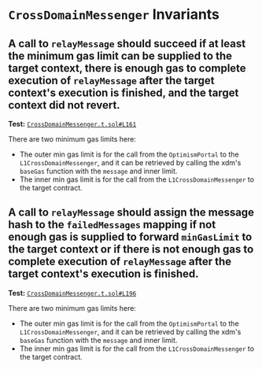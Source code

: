 # `CrossDomainMessenger` Invariants

## A call to `relayMessage` should succeed if at least the minimum gas limit can be supplied to the target context, there is enough gas to complete execution of `relayMessage` after the target context's execution is finished, and the target context did not revert.
**Test:** [`CrossDomainMessenger.t.sol#L161`](../contracts/test/invariants/CrossDomainMessenger.t.sol#L161)

There are two minimum gas limits here: 
- The outer min gas limit is for the call from the `OptimismPortal` to the `L1CrossDomainMessenger`,  and it can be retrieved by calling the xdm's `baseGas` function with the `message` and inner limit. 
- The inner min gas limit is for the call from the `L1CrossDomainMessenger` to the target contract. 


## A call to `relayMessage` should assign the message hash to the `failedMessages` mapping if not enough gas is supplied to forward `minGasLimit` to the target context or if there is not enough gas to complete execution of `relayMessage` after the target context's execution is finished.
**Test:** [`CrossDomainMessenger.t.sol#L196`](../contracts/test/invariants/CrossDomainMessenger.t.sol#L196)

There are two minimum gas limits here: 
- The outer min gas limit is for the call from the `OptimismPortal` to the `L1CrossDomainMessenger`,  and it can be retrieved by calling the xdm's `baseGas` function with the `message` and inner limit. 
- The inner min gas limit is for the call from the `L1CrossDomainMessenger` to the target contract. 

